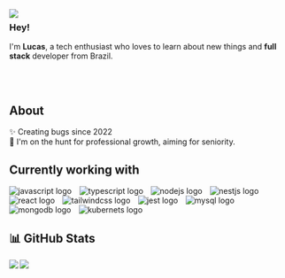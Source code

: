 <img align="left" src="https://orhun.dev/img/crow.png">

### Hey!

I'm **Lucas**, a tech enthusiast who loves to learn about new things and **full stack** developer from Brazil.

<br>
<br>

###

<h2 align="left">About</h2>
<p align="left">✨ Creating bugs since 2022<br>🔭 I'm on the hunt for professional growth, aiming for seniority.</p>

###

<h2 align="left">Currently working with</h2>

<div align="left">
  <img src="https://img.shields.io/badge/JavaScript-F7DF1E?style=for-the-badge&logo=javascript&logoColor=black" alt="javascript logo"  />
  <img width="6" />
  <img src="https://img.shields.io/badge/TypeScript-007ACC?style=for-the-badge&logo=typescript&logoColor=white" alt="typescript logo"  />
  <img width="6" />
  <img src="https://img.shields.io/badge/Node.js-43853D?style=for-the-badge&logo=node.js&logoColor=white" alt="nodejs logo"  />
  <img width="6" />
  <img src="https://img.shields.io/badge/nestjs-%23E0234E.svg?style=for-the-badge&logo=nestjs&logoColor=white" alt="nestjs logo"  />
  <img width="6" />
  <img src="https://img.shields.io/badge/react-%2320232a.svg?style=for-the-badge&logo=react&logoColor=%2361DAFB" alt="react logo"  />
  <img width="6" />
  <img src="https://img.shields.io/badge/tailwindcss-%2338B2AC.svg?style=for-the-badge&logo=tailwind-css&logoColor=white" alt="tailwindcss logo"  />
  <img width="6" />
  <img src="https://img.shields.io/badge/-jest-%23C21325?style=for-the-badge&logo=jest&logoColor=white" alt="jest logo"  />
  <img width="6" />
  <img src="https://img.shields.io/badge/MySQL-005C84?style=for-the-badge&logo=mysql&logoColor=white" alt="mysql logo"  />
  <img width="6" />
  <img src="https://img.shields.io/badge/MongoDB-4EA94B?style=for-the-badge&logo=mongodb&logoColor=white" alt="mongodb logo"  />
  <img width="6" />
  <img src="https://img.shields.io/badge/kubernetes-%23326ce5.svg?style=for-the-badge&logo=kubernetes&logoColor=white" alt="kubernets logo"  />
</div>

## 📊 GitHub Stats

<p>
  <img align="left" src="https://github-readme-stats.vercel.app/api?username=lcs-franco&show_icons=true&theme=dark" />
</p>
<p>
  <img align="center" src="https://github-readme-stats.vercel.app/api/top-langs/?username=lcs-franco&theme=dark&layout=compact" />
</p>
